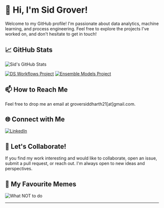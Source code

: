 # 👋 Hi, I'm Sid Grover!

Welcome to my GitHub profile! I'm passionate about data analytics, machine learning, and process engineering. Feel free to explore the projects I've worked on, and don't hesitate to get in touch!

## 📈 GitHub Stats

![Sid's GitHub Stats](https://img.shields.io/badge/GitHub%20Stats-<RED>)

[![DS Workflows Project](https://img.shields.io/badge/DS%20Workflows%20Project-Public-blue)](https://github.com/UBC-MDS/dsci_522_group_8_bank_marketing_project)
[![Ensemble Models Project](https://img.shields.io/badge/Ensemble%20Models%20Project-Public-orange)](https://github.com/YourGitHubUsername/airbnbPopularity)

## 📫 How to Reach Me

Feel free to drop me an email at groversiddharth21[at]gmail.com.

## 🌐 Connect with Me

[![LinkedIn](https://img.shields.io/badge/LinkedIn-Connect-blue)](https://www.linkedin.com/in/sidg28)

## 🤝 Let's Collaborate!

If you find my work interesting and would like to collaborate, open an issue, submit a pull request, or reach out. I'm always open to new ideas and perspectives.

## 🤯 My Favourite Memes
![What NOT to do](https://images.thoughtbot.com/git-push-force-with-lease/XEDULrg2QsnzIGytOMfh_XFQLB.jpg)


---
